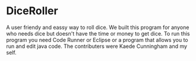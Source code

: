 # DiceRoller
A user friendy and eassy way to roll dice.
We built this program for anyone who needs dice but doesn't have the time or money to get dice.
To run this program you need Code Runner or Eclipse or a program that allows you to run and edit java code.
The contributers were Kaede Cunningham and my self.

